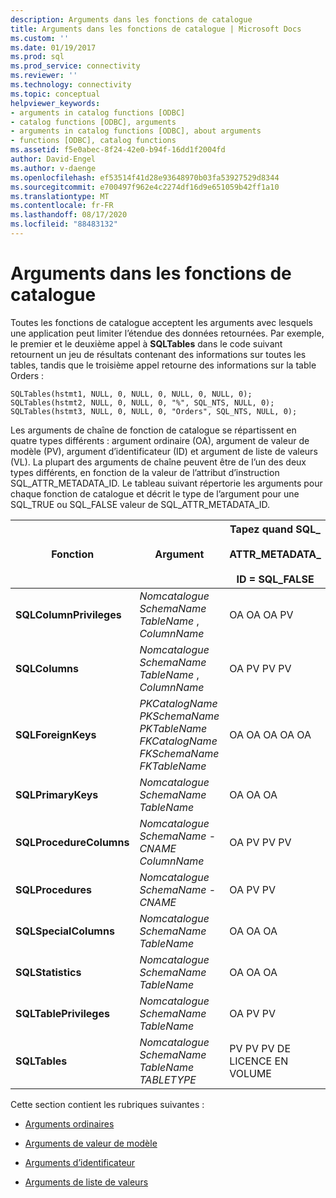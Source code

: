 ```yaml
---
description: Arguments dans les fonctions de catalogue
title: Arguments dans les fonctions de catalogue | Microsoft Docs
ms.custom: ''
ms.date: 01/19/2017
ms.prod: sql
ms.prod_service: connectivity
ms.reviewer: ''
ms.technology: connectivity
ms.topic: conceptual
helpviewer_keywords:
- arguments in catalog functions [ODBC]
- catalog functions [ODBC], arguments
- arguments in catalog functions [ODBC], about arguments
- functions [ODBC], catalog functions
ms.assetid: f5e0abec-8f24-42e0-b94f-16dd1f2004fd
author: David-Engel
ms.author: v-daenge
ms.openlocfilehash: ef53514f41d28e93648970b03fa53927529d8344
ms.sourcegitcommit: e700497f962e4c2274df16d9e651059b42ff1a10
ms.translationtype: MT
ms.contentlocale: fr-FR
ms.lasthandoff: 08/17/2020
ms.locfileid: "88483132"
---
```

# <a name="arguments-in-catalog-functions"></a>Arguments dans les fonctions de catalogue
Toutes les fonctions de catalogue acceptent les arguments avec lesquels une application peut limiter l’étendue des données retournées. Par exemple, le premier et le deuxième appel à **SQLTables** dans le code suivant retournent un jeu de résultats contenant des informations sur toutes les tables, tandis que le troisième appel retourne des informations sur la table Orders :  
  
```  
SQLTables(hstmt1, NULL, 0, NULL, 0, NULL, 0, NULL, 0);  
SQLTables(hstmt2, NULL, 0, NULL, 0, "%", SQL_NTS, NULL, 0);  
SQLTables(hstmt3, NULL, 0, NULL, 0, "Orders", SQL_NTS, NULL, 0);  
```  
  
 Les arguments de chaîne de fonction de catalogue se répartissent en quatre types différents : argument ordinaire (OA), argument de valeur de modèle (PV), argument d’identificateur (ID) et argument de liste de valeurs (VL). La plupart des arguments de chaîne peuvent être de l’un des deux types différents, en fonction de la valeur de l’attribut d’instruction SQL_ATTR_METADATA_ID. Le tableau suivant répertorie les arguments pour chaque fonction de catalogue et décrit le type de l’argument pour une SQL_TRUE ou SQL_FALSE valeur de SQL_ATTR_METADATA_ID.  
  
|Fonction|Argument|Tapez quand SQL_<br /><br /> ATTR_METADATA_<br /><br /> ID = SQL_FALSE|Tapez quand SQL_<br /><br /> ATTR_METADATA_<br /><br /> ID = SQL_TRUE|  
|--------------|--------------|---------------------------------------------------------------|--------------------------------------------------------------|  
|**SQLColumnPrivileges**|*Nomcatalogue* *SchemaName* *TableName* , *ColumnName*|OA OA OA PV|ID ID ID|  
|**SQLColumns**|*Nomcatalogue* *SchemaName* *TableName* , *ColumnName*|OA PV PV PV|ID ID ID|  
|**SQLForeignKeys**|*PKCatalogName* *PKSchemaName* *PKTableName* *FKCatalogName* *FKSchemaName* *FKTableName*|OA OA OA OA OA|ID ID ID ID ID|  
|**SQLPrimaryKeys**|*Nomcatalogue* *SchemaName* *TableName*|OA OA OA|ID ID ID|  
|**SQLProcedureColumns**|*Nomcatalogue* *SchemaName* - *CNAME* *ColumnName*|OA PV PV PV|ID ID ID|  
|**SQLProcedures**|*Nomcatalogue* *SchemaName* - *CNAME*|OA PV PV|ID ID ID|  
|**SQLSpecialColumns**|*Nomcatalogue* *SchemaName* *TableName*|OA OA OA|ID ID ID|  
|**SQLStatistics**|*Nomcatalogue* *SchemaName* *TableName*|OA OA OA|ID ID ID|  
|**SQLTablePrivileges**|*Nomcatalogue* *SchemaName* *TableName*|OA PV PV|ID ID ID|  
|**SQLTables**|*Nomcatalogue* *SchemaName* *TableName* *TABLETYPE*|PV PV PV DE LICENCE EN VOLUME|ID ID VL|  
  
 Cette section contient les rubriques suivantes :  
  
-   [Arguments ordinaires](../../../odbc/reference/develop-app/ordinary-arguments.md)  
  
-   [Arguments de valeur de modèle](../../../odbc/reference/develop-app/pattern-value-arguments.md)  
  
-   [Arguments d’identificateur](../../../odbc/reference/develop-app/identifier-arguments.md)  
  
-   [Arguments de liste de valeurs](../../../odbc/reference/develop-app/value-list-arguments.md)
